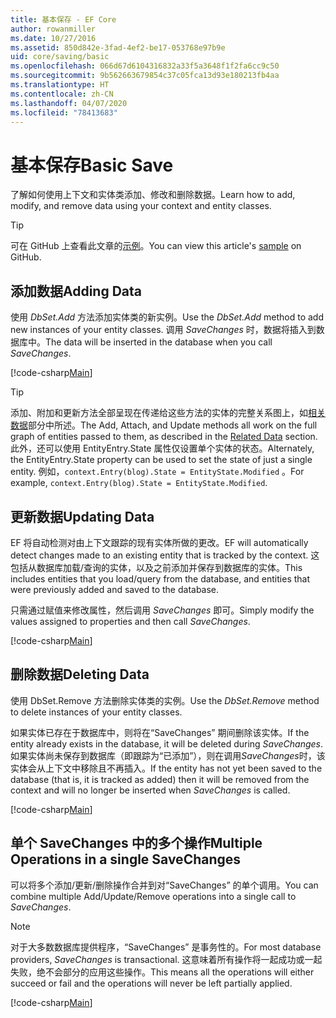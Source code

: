 ```yaml
---
title: 基本保存 - EF Core
author: rowanmiller
ms.date: 10/27/2016
ms.assetid: 850d842e-3fad-4ef2-be17-053768e97b9e
uid: core/saving/basic
ms.openlocfilehash: 066d67d6104316832a33f5a3648f1f2fa6cc9c50
ms.sourcegitcommit: 9b562663679854c37c05fca13d93e180213fb4aa
ms.translationtype: HT
ms.contentlocale: zh-CN
ms.lasthandoff: 04/07/2020
ms.locfileid: "78413683"
---
```

# <a name="basic-save"></a><span data-ttu-id="f242e-102">基本保存</span><span class="sxs-lookup"><span data-stu-id="f242e-102">Basic Save</span></span>

<span data-ttu-id="f242e-103">了解如何使用上下文和实体类添加、修改和删除数据。</span><span class="sxs-lookup"><span data-stu-id="f242e-103">Learn how to add, modify, and remove data using your context and entity classes.</span></span>

> [!TIP]  
> <span data-ttu-id="f242e-104">可在 GitHub 上查看此文章的[示例](https://github.com/dotnet/EntityFramework.Docs/tree/master/samples/core/Saving/Basics/)。</span><span class="sxs-lookup"><span data-stu-id="f242e-104">You can view this article's [sample](https://github.com/dotnet/EntityFramework.Docs/tree/master/samples/core/Saving/Basics/) on GitHub.</span></span>

## <a name="adding-data"></a><span data-ttu-id="f242e-105">添加数据</span><span class="sxs-lookup"><span data-stu-id="f242e-105">Adding Data</span></span>

<span data-ttu-id="f242e-106">使用 *DbSet.Add* 方法添加实体类的新实例。</span><span class="sxs-lookup"><span data-stu-id="f242e-106">Use the *DbSet.Add* method to add new instances of your entity classes.</span></span> <span data-ttu-id="f242e-107">调用 *SaveChanges* 时，数据将插入到数据库中。</span><span class="sxs-lookup"><span data-stu-id="f242e-107">The data will be inserted in the database when you call *SaveChanges*.</span></span>

[!code-csharp[Main](../../../samples/core/Saving/Basics/Sample.cs#Add)]

> [!TIP]  
> <span data-ttu-id="f242e-108">添加、附加和更新方法全部呈现在传递给这些方法的实体的完整关系图上，如[相关数据](related-data.md)部分中所述。</span><span class="sxs-lookup"><span data-stu-id="f242e-108">The Add, Attach, and Update methods all work on the full graph of entities passed to them, as described in the [Related Data](related-data.md) section.</span></span> <span data-ttu-id="f242e-109">此外，还可以使用 EntityEntry.State 属性仅设置单个实体的状态。</span><span class="sxs-lookup"><span data-stu-id="f242e-109">Alternately, the EntityEntry.State property can be used to set the state of just a single entity.</span></span> <span data-ttu-id="f242e-110">例如，`context.Entry(blog).State = EntityState.Modified` 。</span><span class="sxs-lookup"><span data-stu-id="f242e-110">For example, `context.Entry(blog).State = EntityState.Modified`.</span></span>

## <a name="updating-data"></a><span data-ttu-id="f242e-111">更新数据</span><span class="sxs-lookup"><span data-stu-id="f242e-111">Updating Data</span></span>

<span data-ttu-id="f242e-112">EF 将自动检测对由上下文跟踪的现有实体所做的更改。</span><span class="sxs-lookup"><span data-stu-id="f242e-112">EF will automatically detect changes made to an existing entity that is tracked by the context.</span></span> <span data-ttu-id="f242e-113">这包括从数据库加载/查询的实体，以及之前添加并保存到数据库的实体。</span><span class="sxs-lookup"><span data-stu-id="f242e-113">This includes entities that you load/query from the database, and entities that were previously added and saved to the database.</span></span>

<span data-ttu-id="f242e-114">只需通过赋值来修改属性，然后调用 *SaveChanges* 即可。</span><span class="sxs-lookup"><span data-stu-id="f242e-114">Simply modify the values assigned to properties and then call *SaveChanges*.</span></span>

[!code-csharp[Main](../../../samples/core/Saving/Basics/Sample.cs#Update)]

## <a name="deleting-data"></a><span data-ttu-id="f242e-115">删除数据</span><span class="sxs-lookup"><span data-stu-id="f242e-115">Deleting Data</span></span>

<span data-ttu-id="f242e-116">使用 DbSet.Remove  方法删除实体类的实例。</span><span class="sxs-lookup"><span data-stu-id="f242e-116">Use the *DbSet.Remove* method to delete instances of your entity classes.</span></span>

<span data-ttu-id="f242e-117">如果实体已存在于数据库中，则将在“SaveChanges”  期间删除该实体。</span><span class="sxs-lookup"><span data-stu-id="f242e-117">If the entity already exists in the database, it will be deleted during *SaveChanges*.</span></span> <span data-ttu-id="f242e-118">如果实体尚未保存到数据库（即跟踪为“已添加”），则在调用*SaveChanges*时，该实体会从上下文中移除且不再插入。</span><span class="sxs-lookup"><span data-stu-id="f242e-118">If the entity has not yet been saved to the database (that is, it is tracked as added) then it will be removed from the context and will no longer be inserted when *SaveChanges* is called.</span></span>

[!code-csharp[Main](../../../samples/core/Saving/Basics/Sample.cs#Remove)]

## <a name="multiple-operations-in-a-single-savechanges"></a><span data-ttu-id="f242e-119">单个 SaveChanges 中的多个操作</span><span class="sxs-lookup"><span data-stu-id="f242e-119">Multiple Operations in a single SaveChanges</span></span>

<span data-ttu-id="f242e-120">可以将多个添加/更新/删除操作合并到对“SaveChanges”  的单个调用。</span><span class="sxs-lookup"><span data-stu-id="f242e-120">You can combine multiple Add/Update/Remove operations into a single call to *SaveChanges*.</span></span>

> [!NOTE]  
> <span data-ttu-id="f242e-121">对于大多数数据库提供程序，“SaveChanges”  是事务性的。</span><span class="sxs-lookup"><span data-stu-id="f242e-121">For most database providers, *SaveChanges* is transactional.</span></span> <span data-ttu-id="f242e-122">这意味着所有操作将一起成功或一起失败，绝不会部分的应用这些操作。</span><span class="sxs-lookup"><span data-stu-id="f242e-122">This means  all the operations will either succeed or fail and the operations will never be left partially applied.</span></span>

[!code-csharp[Main](../../../samples/core/Saving/Basics/Sample.cs#MultipleOperations)]
